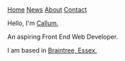 <!DOCTYPE html>
<html>
<head>
		<link rel="stylesheet" type="text/css" href="style.css">
<link href='https://fonts.googleapis.com/css?family=Montserrat' rel='stylesheet'>
</head>

<body>

<!--Below is HTML of the navigation bar--!>

<div class="topnav">
  <a class="active" href="callum.html">Home</a>
  <a href="news.html">News</a>
  <a href="about.html">About</a>
  <a href="contact.html">Contact</a>
</div>

<!--Below is HTML for the content part of the page--!>

<div class="box">

</div>
	
<div class="ptag">
<p>Hello, I'm <u>Callum.</u></p>
<p>An aspiring Front End Web Developer.</p>
<p>I am based in <u>Braintree, Essex<u>.</p>
</div>




</body>



</div>

</html>

